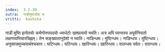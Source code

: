 ```yaml
---
index:  3.2.30
sutra:  नाडीमुष्ट्योश् च
vritti:  kashika 
---
```


नाडी मुष्ति इत्येतयोः कर्मणोरुपपदयोः ध्माधेटोः खश्प्रत्ययो भवति। अत्र अपि घ्यन्तस्य अपूर्वनिपातो लक्षणव्यभिचारचिह्नम्। तेन सङ्ख्यातानुदेशो न भवति। नाडिन्धमः। मुष्टिन्धमः। नाडिन्धयः। मुष्टिन्धयः। अनुक्तसमुच्चयार्थश्चकारः। घटिन्धमः। घटिन्धयः। खारिन्धमः। खारिन्धयः। वातन्धमः पर्वतः। वातन्धयः।

